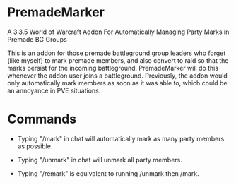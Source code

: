 # PremadeMarker
A 3.3.5 World of Warcraft Addon For Automatically Managing Party Marks in Premade BG Groups

This is an addon for those premade battleground group leaders who forget (like myself) to mark premade members, and also convert to raid so that the marks persist for the incoming battleground. PremadeMarker will do this whenever the addon user joins a battleground. Previously, the addon would only automatically mark members as soon as it was able to, which could be an annoyance in PVE situations.

# Commands
* Typing "/mark" in chat will automatically mark as many party members as possible.

* Typing "/unmark" in chat will unmark all party members.

* Typing "/remark" is equivalent to running /unmark then /mark.
